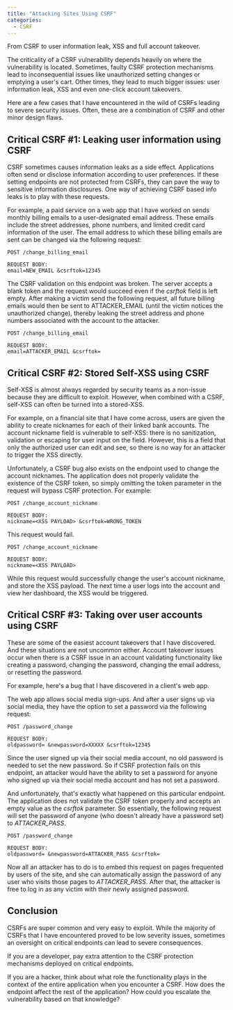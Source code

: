 ```yaml
---
title: "Attacking Sites Using CSRF"
categories:
  - CSRF
---
```


From CSRF to user information leak, XSS and full account takeover.

The criticality of a CSRF vulnerability depends heavily on where the vulnerability is located. Sometimes, faulty CSRF protection mechanisms lead to inconsequential issues like unauthorized setting changes or emptying a user's cart. Other times, they lead to much bigger issues: user information leak, XSS and even one-click account takeovers.

Here are a few cases that I have encountered in the wild of CSRFs leading to severe security issues. Often, these are a combination of CSRF and other minor design flaws.

## Critical CSRF #1: Leaking user information using CSRF

CSRF sometimes causes information leaks as a side effect. Applications often send or disclose information according to user preferences. If these setting endpoints are not protected from CSRFs, they can pave the way to sensitive information disclosures. One way of achieving CSRF based info leaks is to play with these requests.

For example, a paid service on a web app that I have worked on sends monthly billing emails to a user-designated email address. These emails include the street addresses, phone numbers, and limited credit card information of the user. The email address to which these billing emails are sent can be changed via the following request:

```
POST /change_billing_email

REQUEST BODY:
email=NEW_EMAIL &csrftok=12345
```

The CSRF validation on this endpoint was broken. The server accepts a blank token and the request would succeed even if the *csrftok* field is left empty. After making a victim send the following request, all future billing emails would then be sent to ATTACKER_EMAIL (until the victim notices the unauthorized change), thereby leaking the street address and phone numbers associated with the account to the attacker.

```
POST /change_billing_email

REQUEST BODY:
email=ATTACKER_EMAIL &csrftok=
```

## Critical CSRF #2: Stored Self-XSS using CSRF

Self-XSS is almost always regarded by security teams as a non-issue because they are difficult to exploit. However, when combined with a CSRF, self-XSS can often be turned into a stored-XSS.

For example, on a financial site that I have come across, users are given the ability to create nicknames for each of their linked bank accounts. The account nickname field is vulnerable to self-XSS: there is no sanitization, validation or escaping for user input on the field. However, this is a field that only the authorized user can edit and see, so there is no way for an attacker to trigger the XSS directly.

Unfortunately, a CSRF bug also exists on the endpoint used to change the account nicknames. The application does not properly validate the existence of the CSRF token, so simply omitting the token parameter in the request will bypass CSRF protection. For example:

```
POST /change_account_nickname

REQUEST BODY:
nickname=<XSS PAYLOAD> &csrftok=WRONG_TOKEN
```

This request would fail.

```
POST /change_account_nickname

REQUEST BODY:
nickname=<XSS PAYLOAD>
```

While this request would successfully change the user's account nickname, and store the XSS payload. The next time a user logs into the account and view her dashboard, the XSS would be triggered.

## Critical CSRF #3: Taking over user accounts using CSRF

These are some of the easiest account takeovers that I have discovered. And these situations are not uncommon either. Account takeover issues occur when there is a CSRF issue in an account validating functionality like creating a password, changing the password, changing the email address, or resetting the password.

For example, here's a bug that I have discovered in a client's web app.

The web app allows social media sign-ups. And after a user signs up via social media, they have the option to set a password via the following request:

```
POST /password_change

REQUEST BODY:
oldpassword= &newpassword=XXXXX &csrftok=12345
```

Since the user signed up via their social media account, no old password is needed to set the new password. So if CSRF protection fails on this endpoint, an attacker would have the ability to set a password for anyone who signed up via their social media account and has not set a password.

And unfortunately, that's exactly what happened on this particular endpoint. The application does not validate the CSRF token properly and accepts an empty value as the *csrftok* parameter. So essentially, the following request will set the password of anyone (who doesn't already have a password set) to *ATTACKER_PASS*.

```
POST /password_change

REQUEST BODY:
oldpassword= &newpassword=ATTACKER_PASS &csrftok=
```

Now all an attacker has to do is to embed this request on pages frequented by users of the site, and she can automatically assign the password of any user who visits those pages to *ATTACKER_PASS*. After that, the attacker is free to log in as any victim with their newly assigned password.

## Conclusion

CSRFs are super common and very easy to exploit. While the majority of CSRFs that I have encountered proved to be low severity issues, sometimes an oversight on critical endpoints can lead to severe consequences.

If you are a developer, pay extra attention to the CSRF protection mechanisms deployed on critical endpoints.

If you are a hacker, think about what role the functionality plays in the context of the entire application when you encounter a CSRF. How does the endpoint affect the rest of the application? How could you escalate the vulnerability based on that knowledge?